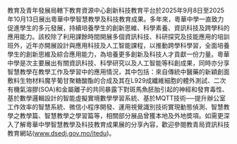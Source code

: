 教育及青年發展局轄下教育資源中心創新科技教育平台於2025年9月8日至2025年10月13日展出粵華中學智慧教學及科技教育成果。多年來，粵華中學一直致力促進學生的多元發展，持續培養學生的創新思維、科學素養、資訊科技及跨學科的應用能力。該校除了利用課餘時間開展多個資訊科技、科研探究及技能應用的培訓班外，近年亦開展設計與應用科技及人工智能課程，以推動跨學科學習，全面培養學生的創新思維及綜合應用能力，為培養更多創新及科技人才貢獻一份力量。粵華中學是次主要展出有關資訊科技、科學研究以及人工智能等科創成果，同時亦分享智慧教學在教學工作及學習中的應用情況，其中包括：來自傳統中醫藥的新穎創面敷料生物材料魔芋葡甘聚糖酸酯的合成及其在L929成纖維細胞的體外測試、二次有機氣溶膠(SOA)和金屬離子的共同暴露下對斑馬魚胚胎引起的神經和發育毒性、基於數學邏輯設計的智能虛擬實境數學學習系統、基於MQTT技術──提升辦公室工作效率的智慧系統、微信小程序開發、運用視覺識別技術實現動態偵測、智慧教學之教學篇、智慧教學之學習篇等，相關部分展品曾獲本地及外地奬項。如需更深入了解粵華中學智慧教學及科技教育成果展的分享內容，歡迎參閱教青局資訊科技教育網站(www.dsedj.gov.mo/itedu)。